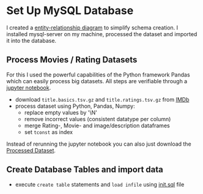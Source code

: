 
# Set Up MySQL Database

I created a [entity-relationship diagram](datamodel.puml) to simplify schema creation. 
I installed mysql-server on my machine, processed the dataset and imported it into the database.

## Process Movies / Rating Datasets

For this I used the powerful capabilities of the Python framework Pandas which can easily process big datasets. 
All steps are verifiable through a [jupyter notebook](database/data-processing/process_movie_dataset.ipynb).

- download `title.basics.tsv.gz` and `title.ratings.tsv.gz` from [IMDb](https://www.imdb.com/interfaces/)
- process dataset using Python, Pandas, Numpy:
  - replace empty values by '\N'
  - remove incorrect values (consistent datatype per column)
  - merge Rating-, Movie- and image/description dataframes
  - set `tconst` as index

Instead of rerunning the jupyter notebook you can also just download the 
[Processed Dataset](https://www.dropbox.com/s/rzmhet4qf2joczz/processed_imdb_movies.csv?dl=0).

## Create Database Tables and import data
- execute `create table` statements and `load infile` using [init.sql](database/docker-image-creation/init.sql) file
